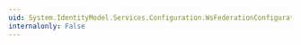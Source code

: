 ```yaml
---
uid: System.IdentityModel.Services.Configuration.WsFederationConfiguration.SignOutReply
internalonly: False
---
```

